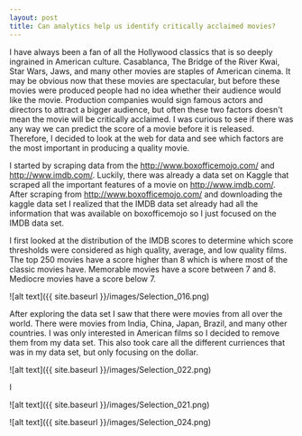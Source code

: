```yaml
---
layout: post
title: Can analytics help us identify critically acclaimed movies?
---
```


I have always been a fan of all the Hollywood classics that is so deeply ingrained in American culture. Casablanca, The Bridge of the River Kwai, Star Wars, Jaws, and many other movies are staples of American cinema. It may be obvious now that these movies are spectacular, but before these movies were produced people had no idea whether their audience would like the movie. Production companies would sign famous actors and directors to attract a bigger audience, but often these two factors doesn't mean the movie will be critically acclaimed. I was curious to see if there was any way we can predict the score of a movie before it is released. Therefore, I decided to look at the web for data and see which factors are the most important in producing a quality movie. 

I started by scraping data from the <http://www.boxofficemojo.com/> and <http://www.imdb.com/>. Luckily, there was already a data set on Kaggle that scraped all the important features of a movie on <http://www.imdb.com/>. After scraping from <http://www.boxofficemojo.com/> and downloading the kaggle data set I realized that the IMDB data set already had all the information that was available on boxofficemojo so I just focused on the IMDB data set.

I first looked at the distribution of the IMDB scores to determine which score thresholds were considered as high quality, average, and low quality films. The top 250 movies have a score higher than 8 which is where most of the classic movies have. Memorable movies have a score between 7 and 8. Mediocre movies have a score below 7. 

![alt text]({{ site.baseurl }}/images/Selection_016.png)

After exploring the data set I saw that there were movies from all over the world. There were movies from India, China, Japan, Brazil, and many other countries. I was only interested in American films so I decided to remove them from my data set. This also took care all the different curriences that was in my data set, but only focusing on the dollar.

![alt text]({{ site.baseurl }}/images/Selection_022.png)

I 

![alt text]({{ site.baseurl }}/images/Selection_021.png)


![alt text]({{ site.baseurl }}/images/Selection_024.png)


